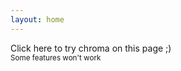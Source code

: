 ```yaml
---
layout: home
---
```

<script setup>
import { ref } from "vue";
import TimelineCard from './.vitepress/components/TimelineCard.vue';

import { AcademicCapIcon, ArrowsRightLeftIcon, BuildingOffice2Icon, CakeIcon, CodeBracketSquareIcon, InformationCircleIcon, RocketLaunchIcon } from '@heroicons/vue/24/solid';

const events = ref([
    {
      date: 'July 9, 1987',
      title: 'I was born',
      subtitle: '',
      description: `Happy birthday to me!`,
      icon: 'cake',
      color: '#668284'
    },
    {
      date: 'Circa 1997',
      title: 'The Cloud Journey Begins',
      subtitle: 'Started Learning HTML/CSS',
      description: `Thanks to my older brother who left a giant html bible sitting around the house. This book would be the starting point for my entire professional life.`,
      icon: 'code',
      color: '#2A2829'
    },
    {
      date: 'Circa 2004',
      title: 'Enter Server Side',
      subtitle: 'Got bored just building "websites"',
      description: `I was introduced to PHP by a friend in high school and I began to learn everything I needed to know about building a fully functionaly application.`,
      icon: 'code',
      color: '#493736'
    },
    {
      date: 'June 2005',
      title: 'Graduated High School',
      subtitle: '',
      description: `Tried to find myself...that didn't work.<br />Went back to coding eventually :D`,
      icon: 'learn',
      color: '#7B3B3B'
    },
    {
      date: '2005-2010',
      title: 'Odd Jobs and such',
      subtitle: 'It was a long time ago...',
      description: `During this time I did some freelance work and an internship but it's so long ago I don't really remember all the details. Was a good time to cut my teeth and get some work under my belt as a young lad.`,
      icon: 'rocket',
      color: '#668284',
    },
    {
      date: 'Circa 2010',
      title: 'Hired at Mautofied',
      subtitle: 'Software Engineer',
      description: `I got to work on their flagship site (that was later acquired) as well as some side contracts managed by the company.`,
      icon: 'work',
      link: 'https://mautofied.com',
      linkText: 'Check out mautofied.com',
      color: '#2A2829'
    },
    {
      date: 'October 2011',
      title: 'Hired at Weedmaps',
      subtitle: 'Jr. Software Engineer',
      description: `Got to work along side a lot of talented developers, designers and business peole at this booming startup. This job was a huge leap as I was exposed to many concepts and technologies that were missing from my skillset.`,
      icon: 'work',
      color: '#493736',
      link: 'https://weedmaps.com',
      linkText: 'Check out weedmaps.com'
    },
    {
      date: '2012-2014',
      title: 'Hired at Socialbliss',
      subtitle: 'A fashion startup pinterest clone',
      description: `I spent a couple years growing at this company and was responsible for a majority of the dev tasks on their flagship site. I also spearheaded the effort to convert their site into a fully functional sales marketplace with a lifestyle monthly subscription box service.`,
      icon: 'work',
      color: '#7B3B3B'
    },
    {
      split: [
        {
          date: '2016',
          title: 'Co-Created Amino Editor',
          subtitle: 'The best-in-class live css editor chrome extension',
          description: `Amino was originally my initial exploration into the world of chrome extensions. I partnered up with a designer and we grew that into something truly wonderful. Today Amino boastes over 30k active installed users on the chrome web store alone.`,
          color: '#7F79D3',
          link: 'https://aminoeditor.com',
          linkTest: 'Try Amino'
        },
        {
          date: '2014 - 2019',
          title: 'Hired at Restoration Media',
          subtitle: 'A data management and marketing firm',
          description: `I started out as a software engineer and later grew into the lead DevOps role at the company. During my tenure here I was responsible for managing large scale infrastructure and executed a vision that was able to save hundreds of thousands of dollars in costs each year.`,
          color: '#668284',
        }
      ],
      icon: 'work',
      color: '#668284',
    },
    {
      date: 'October 2019',
      title: 'Founded: Frozen Crow',
      subtitle: 'We started a business of our own',
      description: `Me and my partners at Frozen Crow set out to build a data management and marketing company. Little did we know that COVID was just around the corner, but through good times and bad we've stuck together, still building the business to this day.`,
      icon: 'rocket',
      link: 'https://frozencrow.com',
      linkText: 'Check out frozencrow.com',
      color: '#2A2829'
    },
    {
      date: 'May 10th, 2022',
      title: 'Launched Chroma',
      subtitle: 'Revolutionizng color picking and pallette creating in chrome based browsers',
      description: `Chroma was the next release from me and my partner that created amino. We'd gotten a taste of the chrome extension space and we enjoyed it. Chroma has built up over 10k installed users in chrome alone and holds a sturdy 4.8 star rating.`,
      icon: 'rocket',
      color: '#EC4899',
      link: 'https://chroma.dev',
      linkText: 'Check out chroma.dev',
    },
    {
      date: '2023 and Beyond',
      icon: 'info',
      color: '#493736',
      title: 'A busy year and more',
      description: `Managing a few large projects with Frozen Crow kept me pretty busy this year but there's still a lot of room to continue growing. We're constantly looking for new opportunities and improving our services. A heavy focus on our email marketing platform Carrier Crow has expanded the world of email for our users.<br /><br /><b>Stay tuned for what's next</b>`
    }
]);

  const isChromaDemoLoaded = () => {
    return document.getElementsByTagName('chroma-container').length > 0;
  }

  const loadChromaDemo = () => {
    if (isChromaDemoLoaded()) {
      return;
    }

    let tag = document.createElement('chroma-container');
    tag.setAttribute('num-colors', 5);
    tag.setAttribute('style', 'pointer-events: none;');
    document.body.appendChild(tag);
  }
</script>

<div class="flex flex-col items-center">
  <div class="w-full md:w-3/4 p-4">
    <div class="flex even:flex-row-reverse w-full" v-for="item in events" :key="item">
      <div class="flex-1">
        <TimelineCard :item="item.split[0]" v-if="item.split" class="hidden md:block" />
      </div>
      <div class="flex flex-col items-center flex-none mx-6">
        <span class="hover:scale-110 flex p-2 rounded-full items-center justify-center text-white border-circle z-1 shadow-1" :style="{ backgroundColor: item.color }">
          <AcademicCapIcon v-if="item.icon == 'learn'" class="w-6 h-6 text-white" />
          <BuildingOffice2Icon v-if="item.icon == 'work'" class="w-6 h-6 text-white" />
          <CakeIcon v-if="item.icon == 'cake'" class="w-6 h-6 text-white" />
          <CodeBracketSquareIcon v-if="item.icon == 'code'" class="w-6 h-6 text-white" />
          <InformationCircleIcon v-if="item.icon == 'info'" class="w-6 h-6 text-white" />
          <RocketLaunchIcon v-if="item.icon == 'rocket'" class="w-6 h-6 text-white" />
        </span>
        <div class="border border-[var(--vp-c-default-soft)] h-full"></div>
      </div>
      <div class="flex-1">
        <TimelineCard :item="item.split[0]" v-if="item.split" class="block md:hidden" />
        <TimelineCard :item="item.split[1]" v-if="item.split" />
        <TimelineCard :item="item" v-else />
        <div class="bg-[#EC4899] cursor-pointer hover:scale-110 font-bold p-2 -mt-6 text-white rounded-xl" v-if="item.title=='Launched Chroma'" @click.prevent="loadChromaDemo">
          Click here to try chroma on this page ;)<br />
          <small>Some features won't work</small>
        </div>
      </div>
    </div>
  </div>
</div>
